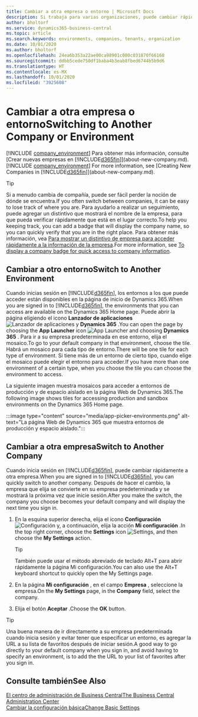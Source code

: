 ```yaml
---
title: Cambiar a otra empresa o entorno | Microsoft Docs
description: Si trabaja para varias organizaciones, puede cambiar rápidamente entre entornos y empresas.
author: bholtorf
ms.service: dynamics365-business-central
ms.topic: article
ms.search.keywords: environments, companies, tenants, organization
ms.date: 10/01/2020
ms.author: bholtorf
ms.openlocfilehash: 24ea6b353a22ae00ca98901c080c031870f66168
ms.sourcegitcommit: ddbb5cede750df1baba4b3eab8fbed6744b5b9d6
ms.translationtype: HT
ms.contentlocale: es-MX
ms.lasthandoff: 10/01/2020
ms.locfileid: "3925608"
---
```

# <a name="switching-to-another-company-or-environment"></a><span data-ttu-id="55cac-103">Cambiar a otra empresa o entorno</span><span class="sxs-lookup"><span data-stu-id="55cac-103">Switching to Another Company or Environment</span></span>

<span data-ttu-id="55cac-104">[!INCLUDE [company_environment](includes/company_environment.md)] Para obtener más información, consulte [Crear nuevas empresas en [!INCLUDE[d365fin](includes/d365fin_md.md)]](about-new-company.md).</span><span class="sxs-lookup"><span data-stu-id="55cac-104">[!INCLUDE [company_environment](includes/company_environment.md)] For more information, see [Creating New Companies in [!INCLUDE[d365fin](includes/d365fin_md.md)]](about-new-company.md).</span></span>  

> [!TIP]
> <span data-ttu-id="55cac-105">Si a menudo cambia de compañía, puede ser fácil perder la noción de dónde se encuentra.</span><span class="sxs-lookup"><span data-stu-id="55cac-105">If you often switch between companies, it can be easy to lose track of where you are.</span></span> <span data-ttu-id="55cac-106">Para ayudarlo a realizar un seguimiento, puede agregar un distintivo que mostrará el nombre de la empresa, para que pueda verificar rápidamente que está en el lugar correcto.</span><span class="sxs-lookup"><span data-stu-id="55cac-106">To help you keeping track, you can add a badge that will display the company name, so you can quickly verify that you are in the right place.</span></span> <span data-ttu-id="55cac-107">Para obtener más información, vea [Para mostrar un distintivo de empresa para acceder rápidamente a la información de la empresa](ui-change-basic-settings.md#to-display-a-company-badge-for-quick-access-to-company-information).</span><span class="sxs-lookup"><span data-stu-id="55cac-107">For more information, see [To display a company badge for quick access to company information](ui-change-basic-settings.md#to-display-a-company-badge-for-quick-access-to-company-information).</span></span>

## <a name="switch-to-another-environment"></a><span data-ttu-id="55cac-108">Cambiar a otro entorno</span><span class="sxs-lookup"><span data-stu-id="55cac-108">Switch to Another Environment</span></span>

<span data-ttu-id="55cac-109">Cuando inicias sesión en [!INCLUDE[d365fin](includes/d365fin_md.md)], los entornos a los que puede acceder están disponibles en la página de inicio de Dynamics 365.</span><span class="sxs-lookup"><span data-stu-id="55cac-109">When you are signed in to [!INCLUDE[d365fin](includes/d365fin_md.md)], the environments that you can access are available on the Dynamics 365 Home page.</span></span> <span data-ttu-id="55cac-110">Puede abrir la página eligiendo el icono **Lanzador de aplicaciones** ![Lanzador de aplicaciones](media/app-launcher-icon.png "El lanzador de aplicaciones proporciona acceso a más funciones") y **Dynamics 365** .</span><span class="sxs-lookup"><span data-stu-id="55cac-110">You can open the page by choosing the **App Launcher** icon ![App Launcher](media/app-launcher-icon.png "The App Launcher provides access to more features") and choosing **Dynamics 365** .</span></span> <span data-ttu-id="55cac-111">Para ir a su empresa predeterminada en ese entorno, elija el mosaico.</span><span class="sxs-lookup"><span data-stu-id="55cac-111">To go to your default company in that environment, choose the tile.</span></span> <span data-ttu-id="55cac-112">Habrá un mosaico para cada tipo de entorno.</span><span class="sxs-lookup"><span data-stu-id="55cac-112">There will be one tile for each type of environment.</span></span> <span data-ttu-id="55cac-113">Si tiene más de un entorno de cierto tipo, cuando elige el mosaico puede elegir el entorno para acceder.</span><span class="sxs-lookup"><span data-stu-id="55cac-113">If you have more than one environment of a certain type, when you choose the tile you can choose the environment to access.</span></span>

<span data-ttu-id="55cac-114">La siguiente imagen muestra mosaicos para acceder a entornos de producción y de espacio aislado en la página Web de Dynamics 365.</span><span class="sxs-lookup"><span data-stu-id="55cac-114">The following image shows tiles for accessing production and sandbox environments on the Dynamics 365 Home page.</span></span>

:::image type="content" source="media/app-picker-environments.png" alt-text="La página Web de Dynamics 365 que muestra entornos de producción y espacio aislado.":::

## <a name="switch-to-another-company"></a><span data-ttu-id="55cac-116">Cambiar a otra empresa</span><span class="sxs-lookup"><span data-stu-id="55cac-116">Switch to Another Company</span></span>

<span data-ttu-id="55cac-117">Cuando inicia sesión en [!INCLUDE[d365fin](includes/d365fin_md.md)], puede cambiar rápidamente a otra empresa.</span><span class="sxs-lookup"><span data-stu-id="55cac-117">When you are signed in to [!INCLUDE[d365fin](includes/d365fin_md.md)], you can quickly switch to another company.</span></span> <span data-ttu-id="55cac-118">Después de hacer el cambio, la empresa que elija se convierte en su empresa predeterminada y se mostrará la próxima vez que inicie sesión.</span><span class="sxs-lookup"><span data-stu-id="55cac-118">After you make the switch, the company you choose becomes your default company and will display the next time you sign in.</span></span>

1. <span data-ttu-id="55cac-119">En la esquina superior derecha, elija el icono **Configuración** ![Configuración](media/ui-experience/settings_icon_small.png "Icono de configuración para el Área de tareas") y, a continuación, elija la acción **Mi configuración** .</span><span class="sxs-lookup"><span data-stu-id="55cac-119">In the top right corner, choose the **Settings** icon ![Settings](media/ui-experience/settings_icon_small.png "Settings icon for role center"), and then choose the **My Settings** action.</span></span>

    > [!TIP]
    > <span data-ttu-id="55cac-120">También puede usar el método abreviado de teclado Alt+T para abrir rápidamente la página Mi configuración.</span><span class="sxs-lookup"><span data-stu-id="55cac-120">You can also use the Alt+T keyboard shortcut to quickly open the My Settings page.</span></span>

2. <span data-ttu-id="55cac-121">En la página **Mi configuración** , en el campo **Empresa** , seleccione la empresa.</span><span class="sxs-lookup"><span data-stu-id="55cac-121">On the **My Settings** page, in the **Company** field, select the company.</span></span>  
3. <span data-ttu-id="55cac-122">Elija el botón **Aceptar** .</span><span class="sxs-lookup"><span data-stu-id="55cac-122">Choose the **OK** button.</span></span>

> [!TIP]
> <span data-ttu-id="55cac-123">Una buena manera de ir directamente a su empresa predeterminada cuando inicia sesión y evitar tener que especificar un entorno, es agregar la URL a su lista de favoritos después de iniciar sesión.</span><span class="sxs-lookup"><span data-stu-id="55cac-123">A good way to go directly to your default company when you sign in, and avoid having to specify an environment, is to add the the URL to your list of favorites after you sign in.</span></span>

## <a name="see-also"></a><span data-ttu-id="55cac-124">Consulte también</span><span class="sxs-lookup"><span data-stu-id="55cac-124">See Also</span></span>

[<span data-ttu-id="55cac-125">El centro de administración de Business Central</span><span class="sxs-lookup"><span data-stu-id="55cac-125">The Business Central Administration Center</span></span>](/dynamics365/business-central/dev-itpro/administration/tenant-admin-center)  
[<span data-ttu-id="55cac-126">Cambiar la configuración básica</span><span class="sxs-lookup"><span data-stu-id="55cac-126">Change Basic Settings</span></span>](ui-change-basic-settings.md)  
